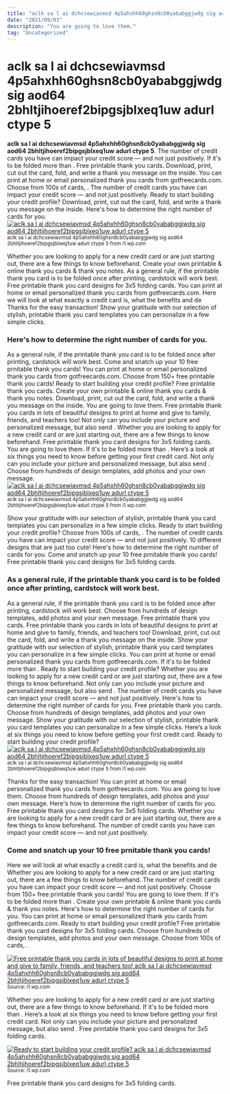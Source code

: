```yaml
---
title: "aclk sa l ai dchcsewiavmsd 4p5ahxhh60ghsn8cb0yababggjwdg sig aod64 2bhltjihoeref2bipgsjblxeq1uw adurl ctype 5"
date: "2021/09/03"
description: "You are going to love them."
tag: "Uncategorized"
---
```


# aclk sa l ai dchcsewiavmsd 4p5ahxhh60ghsn8cb0yababggjwdg sig aod64 2bhltjihoeref2bipgsjblxeq1uw adurl ctype 5
**aclk sa l ai dchcsewiavmsd 4p5ahxhh60ghsn8cb0yababggjwdg sig aod64 2bhltjihoeref2bipgsjblxeq1uw adurl ctype 5**. The number of credit cards you have can impact your credit score — and not just positively. If it&#039;s to be folded more than . Free printable thank you cards. Download, print, cut out the card, fold, and write a thank you message on the inside. You can print at home or email personalized thank you cards from gotfreecards.com.
Choose from 100s of cards, . The number of credit cards you have can impact your credit score — and not just positively. Ready to start building your credit profile? Download, print, cut out the card, fold, and write a thank you message on the inside. Here&#039;s how to determine the right number of cards for you.
[![aclk sa l ai dchcsewiavmsd 4p5ahxhh60ghsn8cb0yababggjwdg sig aod64 2bhltjihoeref2bipgsjblxeq1uw adurl ctype 5](https://i1.wp.com/36d89973934ecbc5b702b93612190da71abc2684c3c04f32fa "aclk sa l ai dchcsewiavmsd 4p5ahxhh60ghsn8cb0yababggjwdg sig aod64 2bhltjihoeref2bipgsjblxeq1uw adurl ctype 5")](https://i1.wp.com/36d89973934ecbc5b702b93612190da71abc2684c3c04f32fa)
<small>aclk sa l ai dchcsewiavmsd 4p5ahxhh60ghsn8cb0yababggjwdg sig aod64 2bhltjihoeref2bipgsjblxeq1uw adurl ctype 5 from i1.wp.com</small>

Whether you are looking to apply for a new credit card or are just starting out, there are a few things to know beforehand. Create your own printable &amp; online thank you cards &amp; thank you notes. As a general rule, if the printable thank you card is to be folded once after printing, cardstock will work best. Free printable thank you card designs for 3x5 folding cards. You can print at home or email personalized thank you cards from gotfreecards.com. Here we will look at what exactly a credit card is, what the benefits and de Thanks for the easy transaction! Show your gratitude with our selection of stylish, printable thank you card templates you can personalize in a few simple clicks.

### Here&#039;s how to determine the right number of cards for you.
As a general rule, if the printable thank you card is to be folded once after printing, cardstock will work best. Come and snatch up your 10 free prnitable thank you cards! You can print at home or email personalized thank you cards from gotfreecards.com. Choose from 150+ free printable thank you cards! Ready to start building your credit profile? Free printable thank you cards. Create your own printable &amp; online thank you cards &amp; thank you notes. Download, print, cut out the card, fold, and write a thank you message on the inside. You are going to love them. Free printable thank you cards in lots of beautiful designs to print at home and give to family, friends, and teachers too! Not only can you include your picture and personalized message, but also send . Whether you are looking to apply for a new credit card or are just starting out, there are a few things to know beforehand. Free printable thank you card designs for 3x5 folding cards.
You are going to love them. If it&#039;s to be folded more than . Here’s a look at six things you need to know before getting your first credit card. Not only can you include your picture and personalized message, but also send . Choose from hundreds of design templates, add photos and your own message.
[![aclk sa l ai dchcsewiavmsd 4p5ahxhh60ghsn8cb0yababggjwdg sig aod64 2bhltjihoeref2bipgsjblxeq1uw adurl ctype 5](https://i1.wp.com/36d89973934ecbc5b702b93612190da71abc2684c3c04f32fa "aclk sa l ai dchcsewiavmsd 4p5ahxhh60ghsn8cb0yababggjwdg sig aod64 2bhltjihoeref2bipgsjblxeq1uw adurl ctype 5")](https://i1.wp.com/36d89973934ecbc5b702b93612190da71abc2684c3c04f32fa)
<small>aclk sa l ai dchcsewiavmsd 4p5ahxhh60ghsn8cb0yababggjwdg sig aod64 2bhltjihoeref2bipgsjblxeq1uw adurl ctype 5 from i1.wp.com</small>

Show your gratitude with our selection of stylish, printable thank you card templates you can personalize in a few simple clicks. Ready to start building your credit profile? Choose from 100s of cards, . The number of credit cards you have can impact your credit score — and not just positively. 10 different designs that are just too cute! Here&#039;s how to determine the right number of cards for you. Come and snatch up your 10 free prnitable thank you cards! Free printable thank you card designs for 3x5 folding cards.

### As a general rule, if the printable thank you card is to be folded once after printing, cardstock will work best.
As a general rule, if the printable thank you card is to be folded once after printing, cardstock will work best. Choose from hundreds of design templates, add photos and your own message. Free printable thank you cards. Free printable thank you cards in lots of beautiful designs to print at home and give to family, friends, and teachers too! Download, print, cut out the card, fold, and write a thank you message on the inside. Show your gratitude with our selection of stylish, printable thank you card templates you can personalize in a few simple clicks. You can print at home or email personalized thank you cards from gotfreecards.com. If it&#039;s to be folded more than . Ready to start building your credit profile? Whether you are looking to apply for a new credit card or are just starting out, there are a few things to know beforehand. Not only can you include your picture and personalized message, but also send . The number of credit cards you have can impact your credit score — and not just positively. Here&#039;s how to determine the right number of cards for you.
Free printable thank you cards. Choose from hundreds of design templates, add photos and your own message. Show your gratitude with our selection of stylish, printable thank you card templates you can personalize in a few simple clicks. Here’s a look at six things you need to know before getting your first credit card. Ready to start building your credit profile?
[![aclk sa l ai dchcsewiavmsd 4p5ahxhh60ghsn8cb0yababggjwdg sig aod64 2bhltjihoeref2bipgsjblxeq1uw adurl ctype 5](https://i1.wp.com/36d89973934ecbc5b702b93612190da71abc2684c3c04f32fa "aclk sa l ai dchcsewiavmsd 4p5ahxhh60ghsn8cb0yababggjwdg sig aod64 2bhltjihoeref2bipgsjblxeq1uw adurl ctype 5")](https://i1.wp.com/36d89973934ecbc5b702b93612190da71abc2684c3c04f32fa)
<small>aclk sa l ai dchcsewiavmsd 4p5ahxhh60ghsn8cb0yababggjwdg sig aod64 2bhltjihoeref2bipgsjblxeq1uw adurl ctype 5 from i1.wp.com</small>

Thanks for the easy transaction! You can print at home or email personalized thank you cards from gotfreecards.com. You are going to love them. Choose from hundreds of design templates, add photos and your own message. Here&#039;s how to determine the right number of cards for you. Free printable thank you card designs for 3x5 folding cards. Whether you are looking to apply for a new credit card or are just starting out, there are a few things to know beforehand. The number of credit cards you have can impact your credit score — and not just positively.

### Come and snatch up your 10 free prnitable thank you cards!
Here we will look at what exactly a credit card is, what the benefits and de Whether you are looking to apply for a new credit card or are just starting out, there are a few things to know beforehand. The number of credit cards you have can impact your credit score — and not just positively. Choose from 150+ free printable thank you cards! You are going to love them. If it&#039;s to be folded more than . Create your own printable &amp; online thank you cards &amp; thank you notes. Here&#039;s how to determine the right number of cards for you. You can print at home or email personalized thank you cards from gotfreecards.com. Ready to start building your credit profile? Free printable thank you card designs for 3x5 folding cards. Choose from hundreds of design templates, add photos and your own message. Choose from 100s of cards, .


[![Free printable thank you cards in lots of beautiful designs to print at home and give to family, friends, and teachers too! aclk sa l ai dchcsewiavmsd 4p5ahxhh60ghsn8cb0yababggjwdg sig aod64 2bhltjihoeref2bipgsjblxeq1uw adurl ctype 5](1 "aclk sa l ai dchcsewiavmsd 4p5ahxhh60ghsn8cb0yababggjwdg sig aod64 2bhltjihoeref2bipgsjblxeq1uw adurl ctype 5")](https://i1.wp.com/36d89973934ecbc5b702b93612190da71abc2684c3c04f32fa)
<small>Source: i1.wp.com</small>

Whether you are looking to apply for a new credit card or are just starting out, there are a few things to know beforehand. If it&#039;s to be folded more than . Here’s a look at six things you need to know before getting your first credit card. Not only can you include your picture and personalized message, but also send . Free printable thank you card designs for 3x5 folding cards.

[![Ready to start building your credit profile? aclk sa l ai dchcsewiavmsd 4p5ahxhh60ghsn8cb0yababggjwdg sig aod64 2bhltjihoeref2bipgsjblxeq1uw adurl ctype 5](1 "aclk sa l ai dchcsewiavmsd 4p5ahxhh60ghsn8cb0yababggjwdg sig aod64 2bhltjihoeref2bipgsjblxeq1uw adurl ctype 5")](https://i1.wp.com/36d89973934ecbc5b702b93612190da71abc2684c3c04f32fa)
<small>Source: i1.wp.com</small>

Free printable thank you card designs for 3x5 folding cards.
